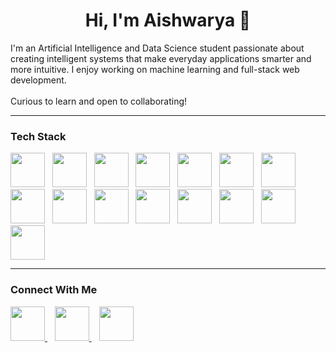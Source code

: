 <h1 align="center">Hi, I'm Aishwarya 👋 </h2>

<p>
  I'm an Artificial Intelligence and Data Science student passionate about creating intelligent systems that make everyday applications smarter and more intuitive. I enjoy working on machine learning and full-stack web development. <br> <br>
  Curious to learn and open to collaborating!
</p>


<hr>

<h3>Tech Stack</h3>

<p>
  <a href="https://www.python.org/" target="_blank"><img src="https://skillicons.dev/icons?i=python" width="55"/></a>&nbsp;&nbsp;
  <a href="https://www.java.com/" target="_blank"><img src="https://skillicons.dev/icons?i=java" width="55"/></a>&nbsp;&nbsp;
  <a href="https://developer.mozilla.org/en-US/docs/Web/HTML" target="_blank"><img src="https://skillicons.dev/icons?i=html" width="55"/></a>&nbsp;&nbsp;
  <a href="https://developer.mozilla.org/en-US/docs/Web/CSS" target="_blank"><img src="https://skillicons.dev/icons?i=css" width="55"/></a>&nbsp;&nbsp;
  <a href="https://developer.mozilla.org/en-US/docs/Web/JavaScript" target="_blank"><img src="https://skillicons.dev/icons?i=js" width="55"/></a>&nbsp;&nbsp;
  <a href="https://react.dev/" target="_blank"><img src="https://skillicons.dev/icons?i=react" width="55"/></a>&nbsp;&nbsp;
  <a href="https://nodejs.org/" target="_blank"><img src="https://skillicons.dev/icons?i=nodejs" width="55"/></a>&nbsp;&nbsp;
  <a href="https://expressjs.com/" target="_blank"><img src="https://skillicons.dev/icons?i=express" width="55"/></a>&nbsp;&nbsp;
  <a href="https://flask.palletsprojects.com/" target="_blank"><img src="https://skillicons.dev/icons?i=flask" width="55"/></a>&nbsp;&nbsp;
  <a href="https://firebase.google.com/" target="_blank"><img src="https://skillicons.dev/icons?i=firebase" width="55"/></a>&nbsp;&nbsp;
  <a href="https://www.mongodb.com/" target="_blank"><img src="https://skillicons.dev/icons?i=mongodb" width="55"/></a>&nbsp;&nbsp;
  <a href="https://www.mysql.com/" target="_blank"><img src="https://skillicons.dev/icons?i=mysql" width="55"/></a>&nbsp;&nbsp;
  <a href="https://www.tensorflow.org/" target="_blank"><img src="https://skillicons.dev/icons?i=tensorflow" width="55"/></a>&nbsp;&nbsp;
  <a href="https://code.visualstudio.com/" target="_blank"><img src="https://skillicons.dev/icons?i=vscode" width="55"/></a>&nbsp;&nbsp;
  <a href="https://scikit-learn.org/" target="_blank"><img src="https://skillicons.dev/icons?i=scikitlearn" width="55"/></a>
</p>

<hr>

<h3>Connect With Me</h3>

<p>
  <a href="https://www.linkedin.com/in/aishwarya-ashok-0496942b3/" target="_blank">
    <img src="https://skillicons.dev/icons?i=linkedin" width="55" />
  </a>&nbsp;&nbsp;

  <a href="mailto:aishwarya.ashok@outlook.com" target="_blank">
    <img src="https://img.icons8.com/color/48/microsoft-outlook-2019--v2.png" width="55" />
  </a>&nbsp;&nbsp;

   <a href="mailto:aishwaryashyamala14@gmail.com" target="_blank">
    <img src="https://skillicons.dev/icons?i=gmail" width="55" />
  </a>
</p>
